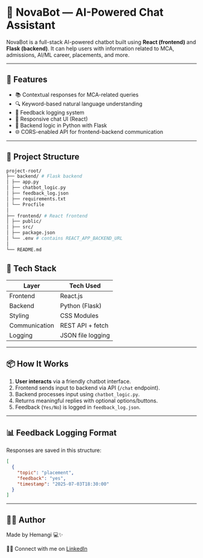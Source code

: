 # 🤖 NovaBot — AI-Powered Chat Assistant

NovaBot is a full-stack AI-powered chatbot built using **React (frontend)** and **Flask (backend)**. It can help users with information related to MCA, admissions, AI/ML career, placements, and more.

---

## 🧠 Features

- 📚 Contextual responses for MCA-related queries  
- 🔍 Keyword-based natural language understanding  
- 📝 Feedback logging system  
- 🎨 Responsive chat UI (React)  
- 🐍 Backend logic in Python with Flask  
- 🌐 CORS-enabled API for frontend-backend communication

---

## 📁 Project Structure
```bash
project-root/
├── backend/ # Flask backend
│ ├── app.py
│ ├── chatbot_logic.py
│ ├── feedback_log.json
│ ├── requirements.txt
│ └── Procfile
│
├── frontend/ # React frontend
│ ├── public/
│ ├── src/
│ ├── package.json
│ └── .env # contains REACT_APP_BACKEND_URL
│
└── README.md
```

## 🧠 Tech Stack

| Layer     | Tech Used            |
|-----------|----------------------|
| Frontend  | React.js             |
| Backend   | Python (Flask)       |
| Styling   | CSS Modules          |
| Communication | REST API + fetch |
| Logging   | JSON file logging    |

---

## 📦 How It Works

1. **User interacts** via a friendly chatbot interface.
2. Frontend sends input to backend via API (`/chat` endpoint).
3. Backend processes input using `chatbot_logic.py`.
4. Returns meaningful replies with optional options/buttons.
5. Feedback (`Yes/No`) is logged in `feedback_log.json`.

---

## 📊 Feedback Logging Format

Responses are saved in this structure:

```json
[
  {
    "topic": "placement",
    "feedback": "yes",
    "timestamp": "2025-07-03T18:30:00"
  }
]
```

---

## 👩‍💻 Author

Made by Hemangi 💻✨

👩‍💻 Connect with me on [LinkedIn](https://linkedin.com/in/hemangikariya) 

